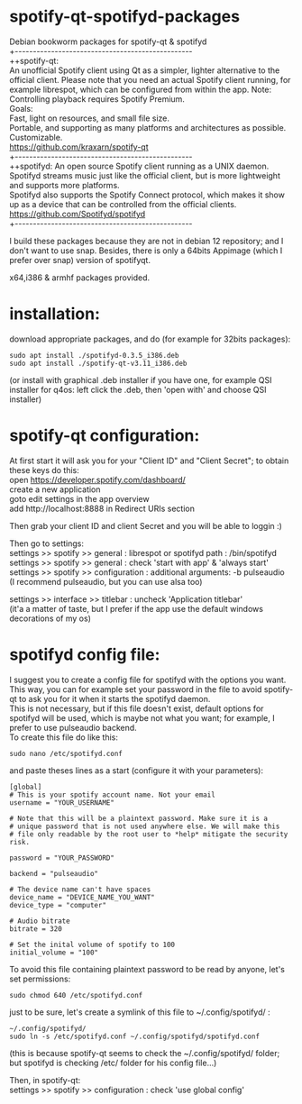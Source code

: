 # spotify-qt-spotifyd-packages

Debian bookworm packages for spotify-qt & spotifyd  
+-------------------------------------------------  
++spotify-qt:  
An unofficial Spotify client using Qt as a simpler, lighter alternative to the official client. Please note that you need an actual Spotify client running, for example librespot, which can be configured from within the app.
Note: Controlling playback requires Spotify Premium.  
Goals:  
Fast, light on resources, and small file size.  
Portable, and supporting as many platforms and architectures as possible.  
Customizable.  
https://github.com/kraxarn/spotify-qt  
+-------------------------------------------------  
++spotifyd:
An open source Spotify client running as a UNIX daemon.  
Spotifyd streams music just like the official client, but is more lightweight and supports more platforms.  
Spotifyd also supports the Spotify Connect protocol, which makes it show up as a device that can be controlled from the official clients.  
https://github.com/Spotifyd/spotifyd  
+-------------------------------------------------  

I build these packages because they are not in debian 12 repository; and I don't want to use snap. Besides, there is only a 64bits Appimage (which I prefer over snap) version of spotifyqt.  

x64,i386 & armhf packages provided.  
  
# installation:  
  
download appropriate packages, and do (for example for 32bits packages):  
  
```
sudo apt install ./spotifyd-0.3.5_i386.deb
sudo apt install ./spotify-qt-v3.11_i386.deb
```
(or install with graphical .deb installer if you have one, for example QSI installer for q4os: left click the .deb, then 'open with' and choose QSI installer)  
  

# spotify-qt configuration:  
At first start it will ask you for your "Client ID" and "Client Secret"; to obtain these keys do this:  
open https://developer.spotify.com/dashboard/  
create a new application  
goto edit settings in the app overview  
add http://localhost:8888 in Redirect URIs section  
  
Then grab your client ID and client Secret and you will be able to loggin :)  
  
Then go to settings:  
settings >> spotify >> general : librespot or spotifyd path : /bin/spotifyd  
settings >> spotify >> general : check 'start with app' & 'always start'  
settings >> spotify >> configuration : additional arguments: -b pulseaudio  
(I recommend pulseaudio, but you can use alsa too)  
  
settings >> interface >> titlebar : uncheck 'Application titlebar'  
(it'a a matter of taste, but I prefer if the app use the default windows decorations of my os)  
  
  
# spotifyd config file:  
I suggest you to create a config file for spotifyd with the options you want. This way, you can for example set your password in the file to avoid spotify-qt to ask you for it when it starts the spotifyd daemon.  
This is not necessary, but if this file doesn't exist, default options for spotifyd will be used, which is maybe not what you want; for example, I prefer to use pulseaudio backend.  
To create this file do like this:  
  
```
sudo nano /etc/spotifyd.conf
```
  
and paste theses lines as a start (configure it with your parameters):  
  
  
```
[global]
# This is your spotify account name. Not your email
username = "YOUR_USERNAME"

# Note that this will be a plaintext password. Make sure it is a
# unique password that is not used anywhere else. We will make this
# file only readable by the root user to *help* mitigate the security risk.

password = "YOUR_PASSWORD"

backend = "pulseaudio"

# The device name can't have spaces
device_name = "DEVICE_NAME_YOU_WANT"
device_type = "computer"

# Audio bitrate
bitrate = 320

# Set the inital volume of spotify to 100
initial_volume = "100"
```

To avoid this file containing plaintext password to be read by anyone, let's set permissions:  
```
sudo chmod 640 /etc/spotifyd.conf
```

just to be sure, let's create a symlink of this file to  ~/.config/spotifyd/ :  
```
~/.config/spotifyd/
sudo ln -s /etc/spotifyd.conf ~/.config/spotifyd/spotifyd.conf
```
(this is because spotify-qt seems to check the ~/.config/spotifyd/ folder; but spotifyd is checking /etc/ folder for his config file...)
  
Then, in spotify-qt:  
settings >> spotify >> configuration : check 'use global config'  





